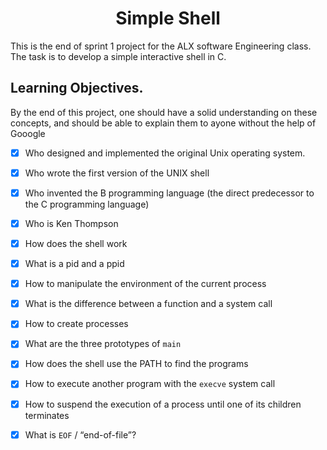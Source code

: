 <h1 align="center">Simple Shell</h1>

This is the end of sprint 1 project for the ALX software Engineering class. The task is to develop a simple interactive shell in C.


## Learning Objectives.
By the end of this project, one should have a solid understanding on these concepts, and should be able to explain them to ayone without the help of Gooogle

* [X] Who designed and implemented the original Unix operating system.
* [X] Who wrote the first version of the UNIX shell
* [X] Who invented the B programming language (the direct predecessor to the C programming language)
* [X] Who is Ken Thompson
* [X] How does the shell work
* [X] What is a pid and a ppid
* [X] How to manipulate the environment of the current process
* [X] What is the difference between a function and a system call
* [X] How to create processes
* [X] What are the three prototypes of ```main```
* [X] How does the shell use the PATH to find the programs
* [X] How to execute another program with the ```execve``` system call
* [X] How to suspend the execution of a process until one of its children terminates
* [X] What is ```EOF```  / “end-of-file”?
                                         
